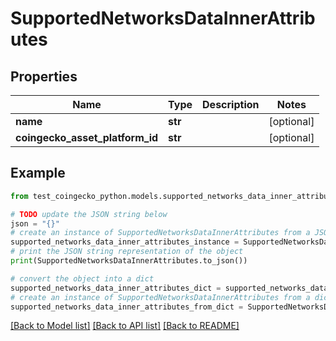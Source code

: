 # SupportedNetworksDataInnerAttributes


## Properties

Name | Type | Description | Notes
------------ | ------------- | ------------- | -------------
**name** | **str** |  | [optional] 
**coingecko_asset_platform_id** | **str** |  | [optional] 

## Example

```python
from test_coingecko_python.models.supported_networks_data_inner_attributes import SupportedNetworksDataInnerAttributes

# TODO update the JSON string below
json = "{}"
# create an instance of SupportedNetworksDataInnerAttributes from a JSON string
supported_networks_data_inner_attributes_instance = SupportedNetworksDataInnerAttributes.from_json(json)
# print the JSON string representation of the object
print(SupportedNetworksDataInnerAttributes.to_json())

# convert the object into a dict
supported_networks_data_inner_attributes_dict = supported_networks_data_inner_attributes_instance.to_dict()
# create an instance of SupportedNetworksDataInnerAttributes from a dict
supported_networks_data_inner_attributes_from_dict = SupportedNetworksDataInnerAttributes.from_dict(supported_networks_data_inner_attributes_dict)
```
[[Back to Model list]](../README.md#documentation-for-models) [[Back to API list]](../README.md#documentation-for-api-endpoints) [[Back to README]](../README.md)


